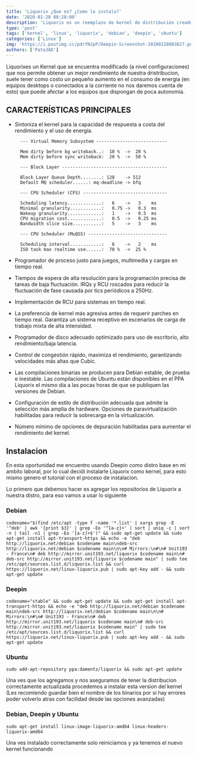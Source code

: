 ```yaml
---
title: 'Liquorix ¿Que es? ¿Como lo instalo?'
date: '2020-01-28 08:28:00'
description: 'Liquorix es un reemplazo de kernel de distribución creado con la mejor configuración y fuentes de kernel para cargas de trabajo de escritorio, multimedia y juegos.'
type: 'post'
tags: ['kernel', 'linux', 'liquorix', 'debian', 'deepin', 'ubuntu']
categories: ['Linux']
img: 'https://i.postimg.cc/pdrfNJpP/Deepin-Screenshot-20200128083827.png'
authors: ['PatoJAD']
---
```


Liquorixes un Kernel que se encuentra modificado (a nivel configuraciones) que nos permite obtener un mejor rendimiento de nuestra dristribucion, suele tener como costo un pequeño aumento en el consumo de energia (en equipos desktops o conectados a la corriente no nos daremos cuenta de esto) que puede afectar a los equipos que dispongan de poca autonomia.

## CARACTERÍSTICAS PRINCIPALES

-   Sintoniza el kernel para la capacidad de respuesta a costa del rendimiento y el uso de energía.

          --- Virtual Memory Subsystem ---------------------------

          Mem dirty before bg writeback..:  10 %  ->  20 %
          Mem dirty before sync writeback:  20 %  ->  50 %

          --- Block Layer ----------------------------------------

          Block Layer Queue Depth........: 128    -> 512
          Default MQ scheduler......: mq-deadline -> bfq

          --- CPU Scheduler (CFS) --------------------------------

          Scheduling latency.............:   6    ->   3    ms
          Minimal granularity............:   0.75 ->   0.3  ms
          Wakeup granularity.............:   1    ->   0.5  ms
          CPU migration cost.............:   0.5  ->   0.25 ms
          Bandwidth slice size...........:   5    ->   3    ms

          --- CPU Scheduler (MuQSS) ------------------------------

          Scheduling interval............:   6    ->   2    ms
          ISO task max realtime use......:  70 %  ->  25 %

-   Programador de proceso justo para juegos, multimedia y cargas en tiempo real.
-   Tiempos de espera de alta resolución para la programación precisa de tareas de baja fluctuación. IRQs y RCU roscados para reducir la fluctuación de fase causada por tics periódicos a 250Hz.
-   Implementación de RCU para sistemas en tiempo real.
-   La preferencia de kernel más agresiva antes de requerir parches en tiempo real. Garantiza un sistema receptivo en escenarios de carga de trabajo mixta de alta intensidad.
-   Programador de disco adecuado optimizado para uso de escritorio, alto rendimiento/baja latencia.
-   Control de congestión rápido, maximiza el rendimiento, garantizando velocidades más altas que Cubic.
-   Las compilaciones binarias se producen para Debian estable, de prueba e inestable. Las compilaciones de Ubuntu están disponibles en el PPA Liquorix el mismo día a las pocas horas de que se publiquen las versiones de Debian.
-   Configuración de estilo de distribución adecuada que admite la selección más amplia de hardware. Opciones de paravirtualización habilitadas para reducir la sobrecarga en la virtualización.
-   Número mínimo de opciones de depuración habilitadas para aumentar el rendimiento del kernel.

## Instalacion

En esta oportunidad me encuentro usando Deepin como distro base en mi ambito laboral, por lo cual decidi instalarle Liquorix como kernel, para esto mismo genero el tutorial con el proceso de instalacion.

Lo primero que debemos hacer es agregar los repositorios de Liquorix a nuestra distro, para eso vamos a usar lo siguiente

### Debian

    codename="$(find /etc/apt -type f -name '*.list' | xargs grep -E '^deb' | awk '{print $3}' | grep -Eo '^[a-z]+' | sort | uniq -c | sort -n | tail -n1 | grep -Eo '[a-z]+$')" && sudo apt-get update && sudo apt-get install apt-transport-https && echo -e "deb http://liquorix.net/debian $codename main\ndeb-src http://liquorix.net/debian $codename main\n\n# Mirrors:\n#\n# Unit193 - France\n# deb http://mirror.unit193.net/liquorix $codename main\n# deb-src http://mirror.unit193.net/liquorix $codename main" | sudo tee /etc/apt/sources.list.d/liquorix.list && curl https://liquorix.net/linux-liquorix.pub | sudo apt-key add - && sudo apt-get update

### Deepin

    codename="stable" && sudo apt-get update && sudo apt-get install apt-transport-https && echo -e "deb http://liquorix.net/debian $codename main\ndeb-src http://liquorix.net/debian $codename main\n\n# Mirrors:\n#\n# Unit193 - France\n# deb http://mirror.unit193.net/liquorix $codename main\n# deb-src http://mirror.unit193.net/liquorix $codename main" | sudo tee /etc/apt/sources.list.d/liquorix.list && curl https://liquorix.net/linux-liquorix.pub | sudo apt-key add - && sudo apt-get update

### Ubuntu

    sudo add-apt-repository ppa:damentz/liquorix && sudo apt-get update

Una ves que los agregamos y nos aseguramos de tener la distribucion correctamente actualizada procedemos a instalar esta version del kernel
(Les recomiendo guardar bien el nombre de los binarios por si hay errores poder volverlo atras con facilidad desde las opciones avanzadas)

### Debian, Deepin y Ubuntu

    sudo apt-get install linux-image-liquorix-amd64 linux-headers-liquorix-amd64

Una ves instalado correctamente solo reiniciamos y ya tenemos el nuevo kernel funcionando
